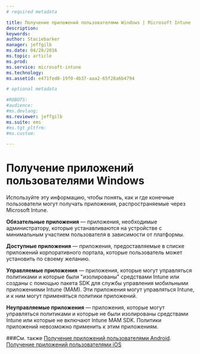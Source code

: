 ```yaml
---
# required metadata

title: Получение приложений пользователями Windows | Microsoft Intune
description:
keywords:
author: Staciebarker
manager: jeffgilb
ms.date: 04/28/2016
ms.topic: article
ms.prod:
ms.service: microsoft-intune
ms.technology:
ms.assetid: e471fed8-19f0-4b37-aaa2-65f28a6b4794

# optional metadata

#ROBOTS:
#audience:
#ms.devlang:
ms.reviewer: jeffgilb
ms.suite: ems
#ms.tgt_pltfrm:
#ms.custom:

---
```



# Получение приложений пользователями Windows

Используйте эту информацию, чтобы понять, как и где конечные пользователи могут получать приложения, распространяемые через Microsoft Intune. 

**Обязательные приложения** — приложения, необходимые администратору, которые устанавливаются на устройстве с минимальным участием пользователя в зависимости от платформы.

**Доступные приложения** — приложения, предоставляемые в списке приложений корпоративного портала, которые пользователь может установить по своему желанию.

**Управляемые приложения** — приложения, которые могут управляться политиками и которые были "изолированы" средствами Intune или созданы с помощью пакета SDK для службы управления мобильными приложениями Intune (MAM). Эти приложения могут управляться Intune, и к ним могут применяться политики приложений.

**Неуправляемые приложения** — приложения, которые могут управляться политиками и которые не были изолированы средствами Intune или которые не включают Intune MAM SDK. Политики приложений невозможно применить к этим приложениям.

###См. также [Получение приложений пользователями Android](how-your-android-users-get-their-apps.md).</br>
[Получение приложений пользователями iOS](how-your-ios-users-get-their-apps.md)


<!--HONumber=May16_HO4-->


